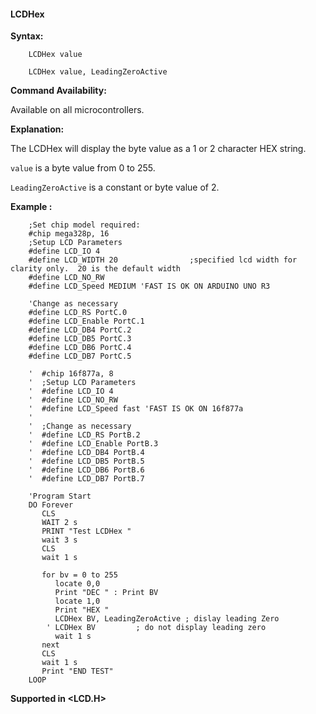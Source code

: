 <div class="section">

<div class="titlepage">

<div>

<div>

#### <span id="lcdhex"></span>LCDHex

</div>

</div>

</div>

<span class="strong">**Syntax:**</span>

``` screen
    LCDHex value

    LCDHex value, LeadingZeroActive
```

<span class="strong">**Command Availability:**</span>

Available on all microcontrollers.

<span class="strong">**Explanation:**</span>

The LCDHex will display the byte value as a 1 or 2 character HEX string.

`value` is a byte value from 0 to 255.

`LeadingZeroActive` is a constant or byte value of 2.

<span class="strong">**Example :**</span>

``` screen
    ;Set chip model required:
    #chip mega328p, 16
    ;Setup LCD Parameters
    #define LCD_IO 4
    #define LCD_WIDTH 20                ;specified lcd width for clarity only.  20 is the default width
    #define LCD_NO_RW
    #define LCD_Speed MEDIUM 'FAST IS OK ON ARDUINO UNO R3

    'Change as necessary
    #define LCD_RS PortC.0
    #define LCD_Enable PortC.1
    #define LCD_DB4 PortC.2
    #define LCD_DB5 PortC.3
    #define LCD_DB6 PortC.4
    #define LCD_DB7 PortC.5

    '  #chip 16f877a, 8
    '  ;Setup LCD Parameters
    '  #define LCD_IO 4
    '  #define LCD_NO_RW
    '  #define LCD_Speed fast 'FAST IS OK ON 16f877a
    '
    '  ;Change as necessary
    '  #define LCD_RS PortB.2
    '  #define LCD_Enable PortB.3
    '  #define LCD_DB4 PortB.4
    '  #define LCD_DB5 PortB.5
    '  #define LCD_DB6 PortB.6
    '  #define LCD_DB7 PortB.7

    'Program Start
    DO Forever
       CLS
       WAIT 2 s
       PRINT "Test LCDHex "
       wait 3 s
       CLS
       wait 1 s

       for bv = 0 to 255
          locate 0,0
          Print "DEC " : Print BV
          locate 1,0
          Print "HEX "
          LCDHex BV, LeadingZeroActive ; dislay leading Zero
        ' LCDHex BV         ; do not display leading zero
          wait 1 s
       next
       CLS
       wait 1 s
       Print "END TEST"
    LOOP
```

<span class="strong">**Supported in &lt;LCD.H&gt;**</span>

</div>
